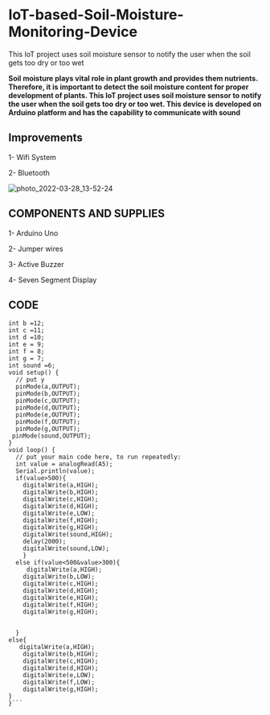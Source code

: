 # IoT-based-Soil-Moisture-Monitoring-Device
This IoT project uses soil moisture sensor to notify the user when the soil gets too dry or too wet

**Soil moisture plays vital role in plant growth and provides them nutrients. Therefore, it is important to detect the soil moisture content for proper development of plants. This IoT project uses soil moisture sensor to notify the user when the soil gets too dry or too wet. This device is developed on Arduino platform and has the capability to communicate with sound** 

## Improvements

1- Wifi System

2- Bluetooth

![photo_2022-03-28_13-52-24](https://user-images.githubusercontent.com/56769901/199921680-a185489f-6de7-4b89-bad0-ac31d84256bb.jpg)

## COMPONENTS AND SUPPLIES

1- Arduino Uno

2- Jumper wires

3- Active Buzzer

4- Seven Segment Display


## CODE

```int a =13;
int b =12;
int c =11;
int d =10;
int e = 9;
int f = 8;
int g = 7;
int sound =6;
void setup() {
  // put y  
  pinMode(a,OUTPUT);
  pinMode(b,OUTPUT);
  pinMode(c,OUTPUT);
  pinMode(d,OUTPUT);                                                                                                                                                                                                                                                                                                                                                                                                                                                                                                                                                                                                                  
  pinMode(e,OUTPUT);
  pinMode(f,OUTPUT);
  pinMode(g,OUTPUT);
 pinMode(sound,OUTPUT);
}
void loop() {
  // put your main code here, to run repeatedly:
  int value = analogRead(A5);   
  Serial.println(value);
  if(value>500){
    digitalWrite(a,HIGH);
    digitalWrite(b,HIGH);
    digitalWrite(c,HIGH);
    digitalWrite(d,HIGH);
    digitalWrite(e,LOW);
    digitalWrite(f,HIGH);
    digitalWrite(g,HIGH);
    digitalWrite(sound,HIGH);
    delay(2000);
    digitalWrite(sound,LOW);
    }
  else if(value<500&value>300){
     digitalWrite(a,HIGH);
    digitalWrite(b,LOW);
    digitalWrite(c,HIGH);
    digitalWrite(d,HIGH);
    digitalWrite(e,HIGH);
    digitalWrite(f,HIGH);
    digitalWrite(g,HIGH);
    
   
  }
else{
   digitalWrite(a,HIGH);
    digitalWrite(b,HIGH);
    digitalWrite(c,HIGH);
    digitalWrite(d,HIGH);
    digitalWrite(e,LOW);
    digitalWrite(f,LOW);
    digitalWrite(g,HIGH); 
}
}```
